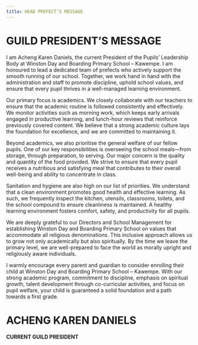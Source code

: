 ```yaml
---
title: HEAD PREFECT’S MESSAGE
---
```

# GUILD PRESIDENT’S MESSAGE

I am Acheng Karen Daniels, the current President of the Pupils’ Leadership Body at Winston Day and Boarding Primary School – Kawempe. I am honoured to lead a dedicated team of prefects who actively support the smooth running of our school. Together, we work hand in hand with the administration and staff to promote discipline, uphold school values, and ensure that every pupil thrives in a well-managed learning environment.

Our primary focus is academics. We closely collaborate with our teachers to ensure that the academic routine is followed consistently and effectively. We monitor activities such as morning work, which keeps early arrivals engaged in productive learning, and lunch-hour reviews that reinforce previously covered content. We believe that a strong academic culture lays the foundation for excellence, and we are committed to maintaining it.

Beyond academics, we also prioritise the general welfare of our fellow pupils. One of our key responsibilities is overseeing the school meals—from storage, through preparation, to serving. Our major concern is the quality and quantity of the food provided. We strive to ensure that every pupil receives a nutritious and satisfying meal that contributes to their overall well-being and ability to concentrate in class.

Sanitation and hygiene are also high on our list of priorities. We understand that a clean environment promotes good health and effective learning. As such, we frequently inspect the kitchen, utensils, classrooms, toilets, and the school compound to ensure cleanliness is maintained. A healthy learning environment fosters comfort, safety, and productivity for all pupils.

We are deeply grateful to our Directors and School Management for establishing Winston Day and Boarding Primary School on values that accommodate all religious denominations. This inclusive approach allows us to grow not only academically but also spiritually. By the time we leave the primary level, we are well-prepared to face the world as morally upright and religiously aware individuals.

I warmly encourage every parent and guardian to consider enrolling their child at Winston Day and Boarding Primary School – Kawempe. With our strong academic program, commitment to discipline, emphasis on spiritual growth, talent development through co-curricular activities, and focus on pupil welfare, your child is guaranteed a solid foundation and a path towards a first grade.

# ACHENG KAREN DANIELS

**CURRENT GUILD PRESIDENT**
